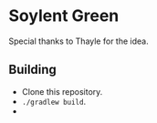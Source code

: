 # Soylent Green

Special thanks to Thayle for the idea.

## Building

- Clone this repository.
- `./gradlew build`.
- 